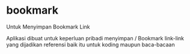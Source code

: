 # bookmark
Untuk Menyimpan Bookmark Link

Aplikasi dibuat untuk keperluan pribadi menyimpan / Bookmark link-link yang dijadikan referensi baik itu untuk koding maupun baca-bacaan
